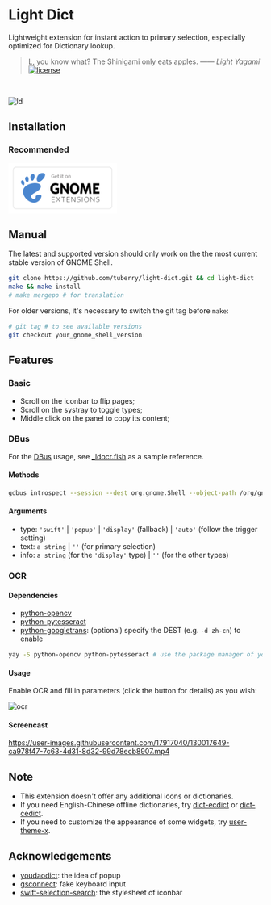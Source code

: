 # Light Dict

Lightweight extension for instant action to primary selection, especially optimized for Dictionary lookup.

>L, you know what? The Shinigami only eats apples. —— *Light Yagami*<br>
[![license]](/LICENSE)
<br>

![ld](https://user-images.githubusercontent.com/17917040/91119018-d33a1900-e6c4-11ea-9bf0-b1c1a742cfeb.gif)

## Installation

### Recommended

[<img src="https://raw.githubusercontent.com/andyholmes/gnome-shell-extensions-badge/master/get-it-on-ego.svg?sanitize=true" alt="Get it on GNOME Extensions" height="100" align="middle">][EGO]

## Manual

The latest and supported version should only work on the the most current stable version of GNOME Shell.

```bash
git clone https://github.com/tuberry/light-dict.git && cd light-dict
make && make install
# make mergepo # for translation
```

For older versions, it's necessary to switch the git tag before `make`:

```bash
# git tag # to see available versions
git checkout your_gnome_shell_version
```

## Features

### Basic

* Scroll on the iconbar to flip pages;
* Scroll on the systray to toggle types;
* Middle click on the panel to copy its content;

### DBus

For the [DBus] usage, see [_ldocr.fish](/_ldocr.fish) as a sample reference.

#### Methods

```bash
gdbus introspect --session --dest org.gnome.Shell --object-path /org/gnome/Shell/Extensions/LightDict
```

#### Arguments

* type: `'swift'` | `'popup'` | `'display'` (fallback) | `'auto'` (follow the trigger setting)
* text: `a string` | `''` (for primary selection)
* info: `a string` (for the `'display'` type) | `''` (for the other types)

### OCR

#### Dependencies

* [python-opencv]
* [python-pytesseract]
* [python-googletrans]: (optional) specify the DEST (e.g. `-d zh-cn`) to enable

 ```bash
yay -S python-opencv python-pytesseract # use the package manager of your distro
```

#### Usage

Enable OCR and fill in parameters (click the button for details) as you wish:

![ocr](https://user-images.githubusercontent.com/17917040/130025814-1b847b34-0373-46a1-a65e-5546f1687ba5.png)

#### Screencast

https://user-images.githubusercontent.com/17917040/130017649-ca978f47-7c63-4d31-8d32-99d78ecb8907.mp4

## Note

* This extension doesn't offer any additional icons or dictionaries.
* If you need English-Chinese offline dictionaries, try [dict-ecdict] or [dict-cedict].
* If you need to customize the appearance of some widgets, try [user-theme-x].

## Acknowledgements

* [youdaodict]: the idea of popup
* [gsconnect]: fake keyboard input
* [swift-selection-search]: the stylesheet of iconbar

[python-opencv]:https://opencv.org/
[dict-cedict]:https://github.com/tuberry/dict-cedict
[dict-ecdict]:https://github.com/tuberry/dict-ecdict
[DBus]:https://www.freedesktop.org/wiki/Software/dbus/
[user-theme-x]:https://github.com/tuberry/user-theme-x
[youdaodict]:https://github.com/HalfdogStudio/youdaodict
[EGO]:https://extensions.gnome.org/extension/2959/light-dict/
[license]:https://img.shields.io/badge/license-GPLv3-green.svg
[gsconnect]:https://github.com/andyholmes/gnome-shell-extension-gsconnect
[swift-selection-search]:https://github.com/CanisLupus/swift-selection-search
[python-pytesseract]:https://github.com/madmaze/pytesseract
[python-googletrans]:https://github.com/ssut/py-googletrans

